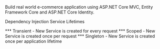 Build real world e-commerce application using ASP.NET Core MVC, Entity Framework Core and ASP.NET Core Identity.

Dependency Injection Service Lifetimes

*** Transient - New Service is created for every request
*** Scoped - New Service is created once per request
*** Singleton - New Service is created once per application lifetime